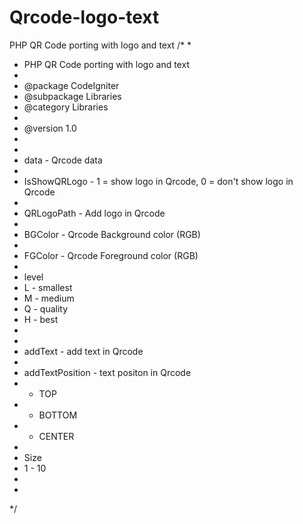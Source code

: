# Qrcode-logo-text
PHP QR Code porting with logo and text
/*
*
* PHP QR Code porting with logo and text
*
* @package        	CodeIgniter
* @subpackage    	Libraries
* @category    	Libraries
* 
* @version		1.0
*
*
* data - Qrcode data
*
* IsShowQRLogo - 1 = show logo in Qrcode, 0 = don't show logo in Qrcode
*
* QRLogoPath - Add logo in Qrcode
*
* BGColor - Qrcode Background color (RGB)
*
* FGColor - Qrcode Foreground color (RGB)
*
* level
* L - smallest
* M - medium
* Q - quality
* H - best
*
*
* addText - add text in Qrcode
*
* addTextPosition - text positon in Qrcode
* - TOP
* - BOTTOM
* - CENTER
*
* Size
* 1 - 10
*
*
*/
